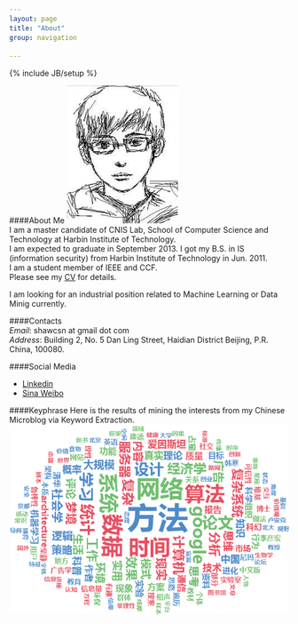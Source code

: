 ```yaml
---
layout: page
title: "About"
group: navigation

---
```

{% include JB/setup %}


####About Me
![Alt text](/images/me.jpg)  
I am a master candidate of CNIS Lab, School of Computer Science and Technology at Harbin Institute of Technology.   
I am expected to graduate in September 2013. I got my B.S. in IS (information security) from Harbin Institute of Technology in Jun. 2011.  
I am a student member of IEEE and CCF.  
Please see my [CV](/files/CV-xiao.pdf) for details.  

I am looking for an industrial position related to Machine Learning or Data Minig currently.  

####Contacts  
*Email*: shawcsn at gmail dot com  
*Address*: Building 2, No. 5 Dan Ling Street, Haidian District Beijing, P.R. China, 100080.

####Social Media

- [Linkedin](http://www.linkedin.com/pub/shaw-yang/1b/a74/b38)
- [Sina Weibo](http://weibo.com/yangxiaovenus)


####Keyphrase 
Here is the results of mining the interests from my Chinese Microblog via Keyword Extraction.    
![Alt text](/images/keywords.png)   




